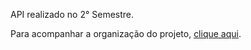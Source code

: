API realizado no 2° Semestre.

Para acompanhar a organização do projeto, <a href=“https://apilog.atlassian.net/jira/software/projects/PFRRV/boards/2/backlog/“>clique aqui</a>.



